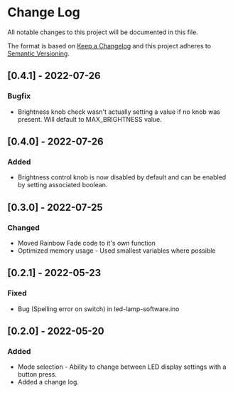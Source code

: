 # Change Log

All notable changes to this project will be documented in this file.

The format is based on [Keep a Changelog](http://keepachangelog.com/)
and this project adheres to [Semantic Versioning](http://semver.org/).

## [0.4.1] - 2022-07-26

### Bugfix

- Brightness knob check wasn't actually setting a value if no knob was present. Will default to MAX_BRIGHTNESS value.

## [0.4.0] - 2022-07-26

### Added

- Brightness control knob is now disabled by default and can be enabled by setting associated boolean.

## [0.3.0] - 2022-07-25

### Changed

- Moved Rainbow Fade code to it's own function
- Optimized memory usage - Used smallest variables where possible

## [0.2.1] - 2022-05-23

### Fixed

- Bug (Spelling error on switch) in led-lamp-software.ino

## [0.2.0] - 2022-05-20

### Added

- Mode selection - Ability to change between LED display settings with a button press.
- Added a change log.
